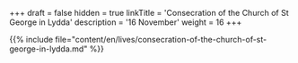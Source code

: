 +++
draft = false
hidden = true
linkTitle = 'Consecration of the Church of St George in Lydda'
description = '16 November'
weight = 16
+++

{{% include file="content/en/lives/consecration-of-the-church-of-st-george-in-lydda.md" %}}
